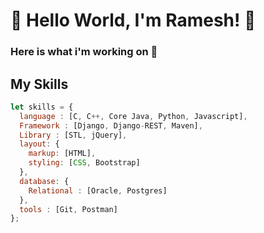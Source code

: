 # 👋 Hello World, I'm Ramesh! 🙏
### Here is what i'm working on 🙂
## My Skills 
```js
let skills = {
  language : [C, C++, Core Java, Python, Javascript],
  Framework : [Django, Django-REST, Maven],
  Library : [STL, jQuery],
  layout: {
    markup: [HTML],
    styling: [CSS, Bootstrap]
  },
  database: {
    Relational : [Oracle, Postgres]
  },
  tools : [Git, Postman]
};
```





<!--
**ramesh-11/ramesh-11** is a ✨ _special_ ✨ repository because its `README.md` (this file) appears on your GitHub profile.

Here are some ideas to get you started:

- 🔭 I’m currently working on ...
- 🌱 I’m currently learning ...
- 👯 I’m looking to collaborate on ...
- 🤔 I’m looking for help with ...
- 💬 Ask me about ...
- 📫 How to reach me: ...
- 😄 Pronouns: ...
- ⚡ Fun fact: ...
-->
